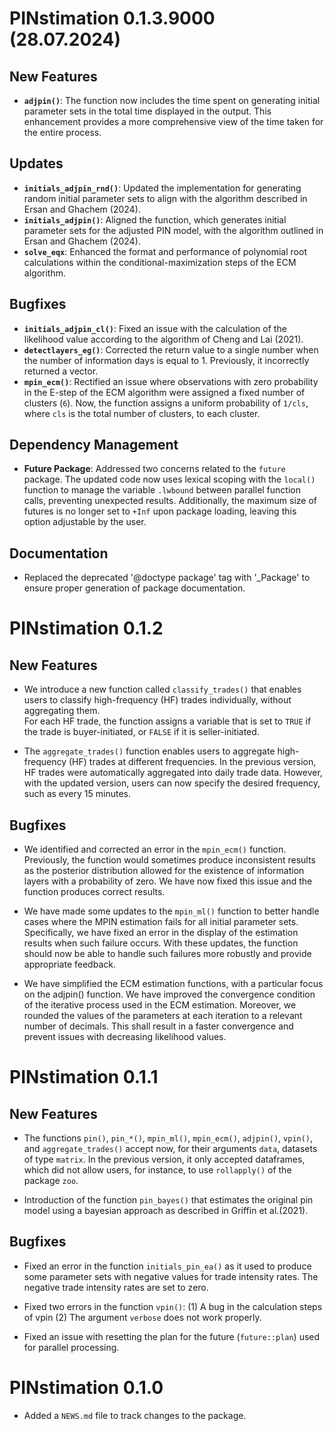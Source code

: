 # PINstimation 0.1.3.9000 (28.07.2024)

## New Features
- **`adjpin()`**: The function now includes the time spent on generating initial
  parameter sets in the total time displayed in the output. This enhancement
  provides a more comprehensive view of the time taken for the entire process.

## Updates
- **`initials_adjpin_rnd()`**: Updated the implementation for generating random
  initial parameter sets to align with the algorithm described in Ersan and
  Ghachem (2024).
- **`initials_adjpin()`**: Aligned the function, which generates initial parameter
  sets for the adjusted PIN model, with the algorithm outlined in Ersan and
  Ghachem (2024).
- **`solve_eqx`**: Enhanced the format and performance of polynomial root
  calculations within the conditional-maximization steps of the ECM algorithm.

## Bugfixes
- **`initials_adjpin_cl()`**: Fixed an issue with the calculation of the
  likelihood value according to the algorithm of Cheng and Lai (2021).
- **`detectlayers_eg()`**: Corrected the return value to a single number when
  the number of information days is equal to 1. Previously, it incorrectly
  returned a vector.
- **`mpin_ecm()`**: Rectified an issue where observations with zero probability
  in the E-step of the ECM algorithm were assigned a fixed number of clusters
  (`6`). Now, the function assigns a uniform probability of `1/cls`, where `cls`
  is the total number of clusters, to each cluster.

## Dependency Management
- **Future Package**: Addressed two concerns related to the `future` package.
  The updated code now uses lexical scoping with the `local()` function to manage
  the variable `.lwbound` between parallel function calls, preventing unexpected
  results. Additionally, the maximum size of futures is no longer set to `+Inf`
  upon package loading, leaving this option adjustable by the user.

## Documentation
- Replaced the deprecated '@doctype package' tag with '_Package' to ensure
  proper generation of package documentation.

# PINstimation 0.1.2

## New Features

* We introduce a new function called `classify_trades()` that enables users to
classify high-frequency (HF) trades individually, without aggregating them.  
For each HF trade, the function assigns a variable that is set to `TRUE` if the
trade is buyer-initiated, or `FALSE` if it is seller-initiated.

* The `aggregate_trades()` function enables users to aggregate high-frequency
(HF) trades at different frequencies. In the previous version, HF trades were
automatically aggregated into daily trade data. However, with the updated
version, users can now specify the desired frequency, such as every 15 minutes.

## Bugfixes

* We identified and corrected an error in the `mpin_ecm()` function. Previously,
the function would sometimes produce inconsistent results as the posterior
distribution allowed for the existence of information layers with a probability
of zero. We have now fixed this issue and the function produces correct results.

* We have made some updates to the `mpin_ml()` function to better handle cases
where the MPIN estimation fails for all initial parameter sets. Specifically,
we have fixed an error in the display of the estimation results when such failure
occurs. With these updates, the function should now be able to handle such
failures more robustly and provide appropriate feedback.

* We have simplified the ECM estimation functions, with a particular focus on
the adjpin() function. We have improved the convergence condition of the
iterative process used in the ECM estimation. Moreover, we rounded the values
of the parameters at each iteration to a relevant number of decimals. This
shall result in a faster convergence and prevent issues with decreasing
likelihood values.


# PINstimation 0.1.1

## New Features

* The functions `pin()`, `pin_*()`, `mpin_ml()`, `mpin_ecm()`, `adjpin()`,
`vpin()`, and `aggregate_trades()` accept now, for their arguments `data`,
datasets of type `matrix`. In the previous version, it only accepted
dataframes, which did not allow users, for instance, to use `rollapply()` of
the package `zoo`.

* Introduction of the function `pin_bayes()` that estimates the original pin
model using a bayesian approach as described in Griffin et al.(2021).

## Bugfixes

* Fixed an error in the function `initials_pin_ea()` as it used to produce
some parameter sets with negative values for trade intensity rates. The negative
trade intensity rates are set to zero.

* Fixed two errors in the function `vpin()`: (1) A bug in the calculation steps
of vpin (2) The argument `verbose` does not work properly.

* Fixed an issue with resetting the plan for the future (`future::plan`)
used for parallel processing.

# PINstimation 0.1.0

* Added a `NEWS.md` file to track changes to the package.
